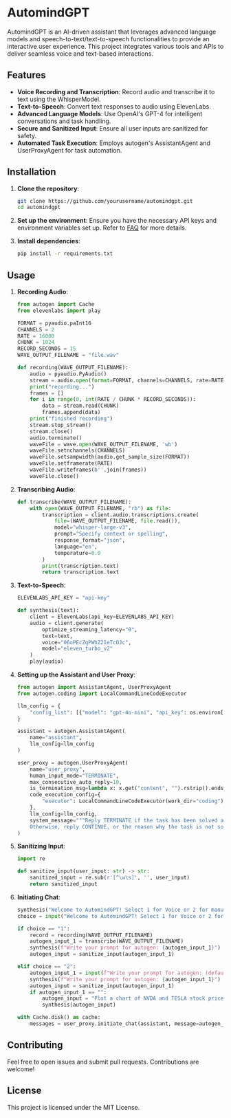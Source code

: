 # AutomindGPT

AutomindGPT is an AI-driven assistant that leverages advanced language models and speech-to-text/text-to-speech functionalities to provide an interactive user experience. This project integrates various tools and APIs to deliver seamless voice and text-based interactions.

## Features

- **Voice Recording and Transcription**: Record audio and transcribe it to text using the WhisperModel.
- **Text-to-Speech**: Convert text responses to audio using ElevenLabs.
- **Advanced Language Models**: Use OpenAI's GPT-4 for intelligent conversations and task handling.
- **Secure and Sanitized Input**: Ensure all user inputs are sanitized for safety.
- **Automated Task Execution**: Employs autogen's AssistantAgent and UserProxyAgent for task automation.

## Installation

1. **Clone the repository**:
    ```sh
    git clone https://github.com/yourusername/automindgpt.git
    cd automindgpt
    ```

2. **Set up the environment**:
    Ensure you have the necessary API keys and environment variables set up. Refer to [FAQ](https://microsoft.github.io/autogen/docs/FAQ#set-your-api-endpoints) for more details.

3. **Install dependencies**:
    ```sh
    pip install -r requirements.txt
    ```

## Usage

1. **Recording Audio**:
    ```python
    from autogen import Cache
    from elevenlabs import play

    FORMAT = pyaudio.paInt16
    CHANNELS = 2
    RATE = 16000
    CHUNK = 1024
    RECORD_SECONDS = 15
    WAVE_OUTPUT_FILENAME = "file.wav"

    def recording(WAVE_OUTPUT_FILENAME):
        audio = pyaudio.PyAudio()
        stream = audio.open(format=FORMAT, channels=CHANNELS, rate=RATE, input=True, frames_per_buffer=CHUNK)
        print("recording...")
        frames = []
        for i in range(0, int(RATE / CHUNK * RECORD_SECONDS)):
            data = stream.read(CHUNK)
            frames.append(data)
        print("finished recording")
        stream.stop_stream()
        stream.close()
        audio.terminate()
        waveFile = wave.open(WAVE_OUTPUT_FILENAME, 'wb')
        waveFile.setnchannels(CHANNELS)
        waveFile.setsampwidth(audio.get_sample_size(FORMAT))
        waveFile.setframerate(RATE)
        waveFile.writeframes(b''.join(frames))
        waveFile.close()
    ```

2. **Transcribing Audio**:
    ```python
    def transcribe(WAVE_OUTPUT_FILENAME):
        with open(WAVE_OUTPUT_FILENAME, "rb") as file:
            transcription = client.audio.transcriptions.create(
                file=(WAVE_OUTPUT_FILENAME, file.read()),
                model="whisper-large-v3",
                prompt="Specify context or spelling",
                response_format="json",
                language="en",
                temperature=0.0
            )
            print(transcription.text)
            return transcription.text
    ```

3. **Text-to-Speech**:
    ```python
    ELEVENLABS_API_KEY = "api-key"

    def synthesis(text):
        client = ElevenLabs(api_key=ELEVENLABS_API_KEY)
        audio = client.generate(
            optimize_streaming_latency="0",
            text=text,
            voice="06oPEcZqPWhZ2IeTcOJc",
            model="eleven_turbo_v2"
        )
        play(audio)
    ```

4. **Setting up the Assistant and User Proxy**:
    ```python
    from autogen import AssistantAgent, UserProxyAgent
    from autogen.coding import LocalCommandLineCodeExecutor

    llm_config = {
        "config_list": [{"model": "gpt-4o-mini", "api_key": os.environ["OPENAI_API_KEY"]}],
    }

    assistant = autogen.AssistantAgent(
        name="assistant",
        llm_config=llm_config
    )

    user_proxy = autogen.UserProxyAgent(
        name="user_proxy",
        human_input_mode="TERMINATE",
        max_consecutive_auto_reply=10,
        is_termination_msg=lambda x: x.get("content", "").rstrip().endswith("TERMINATE"),
        code_execution_config={
            "executor": LocalCommandLineCodeExecutor(work_dir="coding"),
        },
        llm_config=llm_config,
        system_message="""Reply TERMINATE if the task has been solved at full satisfaction.
        Otherwise, reply CONTINUE, or the reason why the task is not solved yet.""",
    )
    ```

5. **Sanitizing Input**:
    ```python
    import re

    def sanitize_input(user_input: str) -> str:
        sanitized_input = re.sub(r'[^\w\s]', '', user_input)
        return sanitized_input
    ```

6. **Initiating Chat**:
    ```python
    synthesis("Welcome to AutomindGPT! Select 1 for Voice or 2 for manual input.")
    choice = input("Welcome to AutomindGPT! Select 1 for Voice or 2 for manual input.")

    if choice == "1":
        record = recording(WAVE_OUTPUT_FILENAME)
        autogen_input_1 = transcribe(WAVE_OUTPUT_FILENAME)
        synthesis(f"Write your prompt for autogen: {autogen_input_1}")
        autogen_input = sanitize_input(autogen_input_1)

    elif choice == "2":
        autogen_input_1 = input(f"Write your prompt for autogen: (default: 'Plot a chart of NVDA and TESLA stock price change YTD.'):")
        synthesis(f"Write your prompt for autogen: {autogen_input_1}")
        autogen_input = sanitize_input(autogen_input_1)
        if autogen_input_1 == "":
            autogen_input = "Plot a chart of NVDA and TESLA stock price change YTD."
            synthesis(autogen_input)

    with Cache.disk() as cache:
        messages = user_proxy.initiate_chat(assistant, message=autogen_input, cache=cache, summary_method="reflection_with_llm")
    ```

## Contributing

Feel free to open issues and submit pull requests. Contributions are welcome!

## License

This project is licensed under the MIT License.
